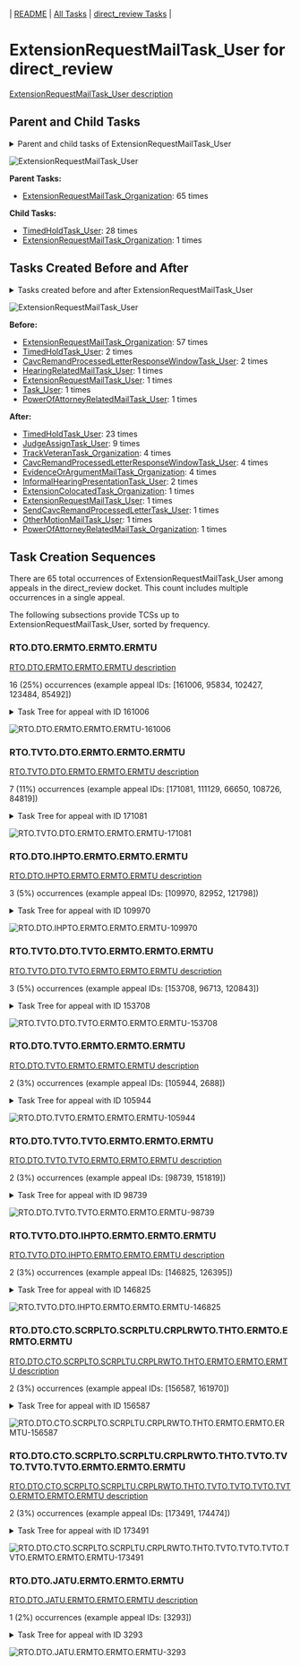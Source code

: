 <!-- DO NOT EDIT THIS FILE.  This file is autogenerated. -->
| [README](../README.md) | [All Tasks](../alltasks.md) | [direct_review Tasks](tasklist.md) |

# ExtensionRequestMailTask_User for direct_review

[ExtensionRequestMailTask_User description](../descr/ExtensionRequestMailTask_User.md)

## Parent and Child Tasks

<details><summary markdown='span'>Parent and child tasks of ExtensionRequestMailTask_User
</summary>

```
digraph G {
rankdir=LR;
node [shape=box]
"ExtensionRequestMailTask_User" -> "TimedHoldTask_User" [label=28]
"ExtensionRequestMailTask_User" -> "ExtensionRequestMailTask_Organization" [label=1]
"ExtensionRequestMailTask_Organization" -> "ExtensionRequestMailTask_User" [label=65]
}
```
</details>

![ExtensionRequestMailTask_User](dot/ExtensionRequestMailTask_User-parentchild.dot.png)

**Parent Tasks:**

   * [ExtensionRequestMailTask_Organization](ExtensionRequestMailTask_Organization.md): 65 times

**Child Tasks:**

   * [TimedHoldTask_User](TimedHoldTask_User.md): 28 times
   * [ExtensionRequestMailTask_Organization](ExtensionRequestMailTask_Organization.md): 1 times

## Tasks Created Before and After

<details><summary markdown='span'>Tasks created before and after ExtensionRequestMailTask_User</summary>

```
digraph G {
rankdir=LR;

"ExtensionRequestMailTask_User" -> "TimedHoldTask_User" [label=23]
"ExtensionRequestMailTask_User" -> "JudgeAssignTask_User" [label=9]
"ExtensionRequestMailTask_User" -> "TrackVeteranTask_Organization" [label=4]
"ExtensionRequestMailTask_User" -> "EvidenceOrArgumentMailTask_Organization" [label=4]
"ExtensionRequestMailTask_User" -> "CavcRemandProcessedLetterResponseWindowTask_User" [label=4]
"ExtensionRequestMailTask_User" -> "InformalHearingPresentationTask_User" [label=2]
"ExtensionRequestMailTask_User" -> "SendCavcRemandProcessedLetterTask_User" [label=1]
"ExtensionRequestMailTask_User" -> "PowerOfAttorneyRelatedMailTask_Organization" [label=1]
"ExtensionRequestMailTask_User" -> "OtherMotionMailTask_User" [label=1]
"ExtensionRequestMailTask_User" -> "ExtensionRequestMailTask_User" [label=1]
"ExtensionRequestMailTask_User" -> "ExtensionColocatedTask_Organization" [label=1]
"ExtensionRequestMailTask_Organization" -> "ExtensionRequestMailTask_User" [label=57]
"TimedHoldTask_User" -> "ExtensionRequestMailTask_User" [label=2]
"CavcRemandProcessedLetterResponseWindowTask_User" -> "ExtensionRequestMailTask_User" [label=2]
"Task_User" -> "ExtensionRequestMailTask_User" [label=1]
"PowerOfAttorneyRelatedMailTask_User" -> "ExtensionRequestMailTask_User" [label=1]
"HearingRelatedMailTask_User" -> "ExtensionRequestMailTask_User" [label=1]
"ExtensionRequestMailTask_User" -> "ExtensionRequestMailTask_User" [label=1]
}
```
</details>

![ExtensionRequestMailTask_User](dot/ExtensionRequestMailTask_User.dot.png)

**Before:**

   * [ExtensionRequestMailTask_Organization](ExtensionRequestMailTask_Organization.md): 57 times
   * [TimedHoldTask_User](TimedHoldTask_User.md): 2 times
   * [CavcRemandProcessedLetterResponseWindowTask_User](CavcRemandProcessedLetterResponseWindowTask_User.md): 2 times
   * [HearingRelatedMailTask_User](HearingRelatedMailTask_User.md): 1 times
   * [ExtensionRequestMailTask_User](ExtensionRequestMailTask_User.md): 1 times
   * [Task_User](Task_User.md): 1 times
   * [PowerOfAttorneyRelatedMailTask_User](PowerOfAttorneyRelatedMailTask_User.md): 1 times

**After:**

   * [TimedHoldTask_User](TimedHoldTask_User.md): 23 times
   * [JudgeAssignTask_User](JudgeAssignTask_User.md): 9 times
   * [TrackVeteranTask_Organization](TrackVeteranTask_Organization.md): 4 times
   * [CavcRemandProcessedLetterResponseWindowTask_User](CavcRemandProcessedLetterResponseWindowTask_User.md): 4 times
   * [EvidenceOrArgumentMailTask_Organization](EvidenceOrArgumentMailTask_Organization.md): 4 times
   * [InformalHearingPresentationTask_User](InformalHearingPresentationTask_User.md): 2 times
   * [ExtensionColocatedTask_Organization](ExtensionColocatedTask_Organization.md): 1 times
   * [ExtensionRequestMailTask_User](ExtensionRequestMailTask_User.md): 1 times
   * [SendCavcRemandProcessedLetterTask_User](SendCavcRemandProcessedLetterTask_User.md): 1 times
   * [OtherMotionMailTask_User](OtherMotionMailTask_User.md): 1 times
   * [PowerOfAttorneyRelatedMailTask_Organization](PowerOfAttorneyRelatedMailTask_Organization.md): 1 times

## Task Creation Sequences

There are 65 total occurrences of ExtensionRequestMailTask_User among appeals in the direct_review docket.  This count includes multiple occurrences in a single appeal.

The following subsections provide TCSs up to ExtensionRequestMailTask_User, sorted by frequency.

### RTO.DTO.ERMTO.ERMTO.ERMTU

[RTO.DTO.ERMTO.ERMTO.ERMTU description](../descr/RTO.DTO.ERMTO.ERMTO.ERMTU.md)

16 (25%) occurrences (example appeal IDs: [161006, 95834, 102427, 123484, 85492])

<details><summary markdown='span'>Task Tree for appeal with ID 161006</summary>

```
@startuml
skinparam {
  ObjectBorderColor #555
  ObjectBorderThickness 0
  ObjectFontStyle bold
  ObjectFontSize 14
  ObjectAttributeFontColor #333
  ObjectAttributeFontSize 12
}
  object 0.RootTask #8dd3c7 {
Organization
}
  object 1.TrackVeteranTask #bebada {
Organization
}
  object 2.DistributionTask #ffffb3 {
Organization
}
  object 3.InformalHearingPresentationTask #fdb462 {
Organization
}
  object 4.ExtensionRequestMailTask #fdb462 {
Organization
}
  object 5.ExtensionRequestMailTask #fdb462 {
Organization
}
  object 6.ExtensionRequestMailTask #fdb462 {
User  <back:white>    </back>
}
  object 7.TimedHoldTask #fccde5 {
User
}
  object 8.TrackVeteranTask #bebada {
Organization
}
  object 9.TrackVeteranTask #bebada {
Organization
}
  object 10.TrackVeteranTask #bebada {
Organization
}
  object 11.TrackVeteranTask #bebada {
Organization
}
0.RootTask -- 1.TrackVeteranTask
0.RootTask -- 2.DistributionTask
2.DistributionTask -- 3.InformalHearingPresentationTask
2.DistributionTask -- 4.ExtensionRequestMailTask
4.ExtensionRequestMailTask -- 5.ExtensionRequestMailTask
5.ExtensionRequestMailTask -- 6.ExtensionRequestMailTask
6.ExtensionRequestMailTask -- 7.TimedHoldTask
0.RootTask -- 8.TrackVeteranTask
0.RootTask -- 9.TrackVeteranTask
0.RootTask -- 10.TrackVeteranTask
0.RootTask -- 11.TrackVeteranTask
@enduml
```
</details>

![RTO.DTO.ERMTO.ERMTO.ERMTU-161006](uml/RTO.DTO.ERMTO.ERMTO.ERMTU-161006.png)

### RTO.TVTO.DTO.ERMTO.ERMTO.ERMTU

[RTO.TVTO.DTO.ERMTO.ERMTO.ERMTU description](../descr/RTO.TVTO.DTO.ERMTO.ERMTO.ERMTU.md)

7 (11%) occurrences (example appeal IDs: [171081, 111129, 66650, 108726, 84819])

<details><summary markdown='span'>Task Tree for appeal with ID 171081</summary>

```
@startuml
skinparam {
  ObjectBorderColor #555
  ObjectBorderThickness 0
  ObjectFontStyle bold
  ObjectFontSize 14
  ObjectAttributeFontColor #333
  ObjectAttributeFontSize 12
}
  object 0.RootTask #8dd3c7 {
Organization
}
  object 1.TrackVeteranTask #bebada {
Organization
}
  object 2.DistributionTask #ffffb3 {
Organization
}
  object 3.ExtensionRequestMailTask #fdb462 {
Organization
}
  object 4.ExtensionRequestMailTask #fdb462 {
Organization
}
  object 5.ExtensionRequestMailTask #fdb462 {
User  <back:white>    </back>
}
  object 6.TimedHoldTask #fccde5 {
User
}
0.RootTask -- 1.TrackVeteranTask
0.RootTask -- 2.DistributionTask
2.DistributionTask -- 3.ExtensionRequestMailTask
3.ExtensionRequestMailTask -- 4.ExtensionRequestMailTask
4.ExtensionRequestMailTask -- 5.ExtensionRequestMailTask
5.ExtensionRequestMailTask -- 6.TimedHoldTask
@enduml
```
</details>

![RTO.TVTO.DTO.ERMTO.ERMTO.ERMTU-171081](uml/RTO.TVTO.DTO.ERMTO.ERMTO.ERMTU-171081.png)

### RTO.DTO.IHPTO.ERMTO.ERMTO.ERMTU

[RTO.DTO.IHPTO.ERMTO.ERMTO.ERMTU description](../descr/RTO.DTO.IHPTO.ERMTO.ERMTO.ERMTU.md)

3 (5%) occurrences (example appeal IDs: [109970, 82952, 121798])

<details><summary markdown='span'>Task Tree for appeal with ID 109970</summary>

```
@startuml
skinparam {
  ObjectBorderColor #555
  ObjectBorderThickness 0
  ObjectFontStyle bold
  ObjectFontSize 14
  ObjectAttributeFontColor #333
  ObjectAttributeFontSize 12
}
  object 0.RootTask #8dd3c7 {
Organization
}
  object 1.TrackVeteranTask #bebada {
Organization
}
  object 2.DistributionTask #ffffb3 {
Organization
}
  object 3.InformalHearingPresentationTask #fdb462 {
Organization
}
  object 4.ExtensionRequestMailTask #fdb462 {
Organization
}
  object 5.ExtensionRequestMailTask #fdb462 {
Organization
}
  object 6.ExtensionRequestMailTask #fdb462 {
User  <back:white>    </back>
}
  object 7.TimedHoldTask #fccde5 {
User
}
  object 8.TrackVeteranTask #bebada {
Organization
}
  object 9.TrackVeteranTask #bebada {
Organization
}
  object 10.TrackVeteranTask #bebada {
Organization
}
  object 11.TrackVeteranTask #bebada {
Organization
}
0.RootTask -- 1.TrackVeteranTask
0.RootTask -- 2.DistributionTask
2.DistributionTask -- 3.InformalHearingPresentationTask
2.DistributionTask -- 4.ExtensionRequestMailTask
4.ExtensionRequestMailTask -- 5.ExtensionRequestMailTask
5.ExtensionRequestMailTask -- 6.ExtensionRequestMailTask
6.ExtensionRequestMailTask -- 7.TimedHoldTask
0.RootTask -- 8.TrackVeteranTask
0.RootTask -- 9.TrackVeteranTask
0.RootTask -- 10.TrackVeteranTask
0.RootTask -- 11.TrackVeteranTask
@enduml
```
</details>

![RTO.DTO.IHPTO.ERMTO.ERMTO.ERMTU-109970](uml/RTO.DTO.IHPTO.ERMTO.ERMTO.ERMTU-109970.png)

### RTO.TVTO.DTO.TVTO.ERMTO.ERMTO.ERMTU

[RTO.TVTO.DTO.TVTO.ERMTO.ERMTO.ERMTU description](../descr/RTO.TVTO.DTO.TVTO.ERMTO.ERMTO.ERMTU.md)

3 (5%) occurrences (example appeal IDs: [153708, 96713, 120843])

<details><summary markdown='span'>Task Tree for appeal with ID 153708</summary>

```
@startuml
skinparam {
  ObjectBorderColor #555
  ObjectBorderThickness 0
  ObjectFontStyle bold
  ObjectFontSize 14
  ObjectAttributeFontColor #333
  ObjectAttributeFontSize 12
}
  object 0.RootTask #8dd3c7 {
Organization
}
  object 1.TrackVeteranTask #bebada {
Organization
}
  object 2.DistributionTask #ffffb3 {
Organization
}
  object 3.TrackVeteranTask #bebada {
Organization
}
  object 4.ExtensionRequestMailTask #fdb462 {
Organization
}
  object 5.ExtensionRequestMailTask #fdb462 {
Organization
}
  object 6.ExtensionRequestMailTask #fdb462 {
User  <back:white>    </back>
}
  object 7.TimedHoldTask #fccde5 {
User
}
0.RootTask -- 1.TrackVeteranTask
0.RootTask -- 2.DistributionTask
0.RootTask -- 3.TrackVeteranTask
2.DistributionTask -- 4.ExtensionRequestMailTask
4.ExtensionRequestMailTask -- 5.ExtensionRequestMailTask
5.ExtensionRequestMailTask -- 6.ExtensionRequestMailTask
6.ExtensionRequestMailTask -- 7.TimedHoldTask
@enduml
```
</details>

![RTO.TVTO.DTO.TVTO.ERMTO.ERMTO.ERMTU-153708](uml/RTO.TVTO.DTO.TVTO.ERMTO.ERMTO.ERMTU-153708.png)

### RTO.DTO.TVTO.ERMTO.ERMTO.ERMTU

[RTO.DTO.TVTO.ERMTO.ERMTO.ERMTU description](../descr/RTO.DTO.TVTO.ERMTO.ERMTO.ERMTU.md)

2 (3%) occurrences (example appeal IDs: [105944, 2688])

<details><summary markdown='span'>Task Tree for appeal with ID 105944</summary>

```
@startuml
skinparam {
  ObjectBorderColor #555
  ObjectBorderThickness 0
  ObjectFontStyle bold
  ObjectFontSize 14
  ObjectAttributeFontColor #333
  ObjectAttributeFontSize 12
}
  object 0.RootTask #8dd3c7 {
Organization
}
  object 1.DistributionTask #ffffb3 {
Organization
}
  object 2.TrackVeteranTask #bebada {
Organization
}
  object 3.ExtensionRequestMailTask #fdb462 {
Organization
}
  object 4.ExtensionRequestMailTask #fdb462 {
Organization
}
  object 5.ExtensionRequestMailTask #fdb462 {
User  <back:white>    </back>
}
  object 6.TrackVeteranTask #bebada {
Organization
}
0.RootTask -- 1.DistributionTask
0.RootTask -- 2.TrackVeteranTask
1.DistributionTask -- 3.ExtensionRequestMailTask
3.ExtensionRequestMailTask -- 4.ExtensionRequestMailTask
4.ExtensionRequestMailTask -- 5.ExtensionRequestMailTask
0.RootTask -- 6.TrackVeteranTask
@enduml
```
</details>

![RTO.DTO.TVTO.ERMTO.ERMTO.ERMTU-105944](uml/RTO.DTO.TVTO.ERMTO.ERMTO.ERMTU-105944.png)

### RTO.DTO.TVTO.TVTO.ERMTO.ERMTO.ERMTU

[RTO.DTO.TVTO.TVTO.ERMTO.ERMTO.ERMTU description](../descr/RTO.DTO.TVTO.TVTO.ERMTO.ERMTO.ERMTU.md)

2 (3%) occurrences (example appeal IDs: [98739, 151819])

<details><summary markdown='span'>Task Tree for appeal with ID 98739</summary>

```
@startuml
skinparam {
  ObjectBorderColor #555
  ObjectBorderThickness 0
  ObjectFontStyle bold
  ObjectFontSize 14
  ObjectAttributeFontColor #333
  ObjectAttributeFontSize 12
}
  object 0.RootTask #8dd3c7 {
Organization
}
  object 1.TrackVeteranTask #bebada {
Organization
}
  object 2.DistributionTask #ffffb3 {
Organization
}
  object 3.InformalHearingPresentationTask #fdb462 {
Organization
}
  object 4.TrackVeteranTask #bebada {
Organization
}
  object 5.TrackVeteranTask #bebada {
Organization
}
  object 6.ExtensionRequestMailTask #fdb462 {
Organization
}
  object 7.ExtensionRequestMailTask #fdb462 {
Organization
}
  object 8.ExtensionRequestMailTask #fdb462 {
User  <back:white>    </back>
}
0.RootTask -- 1.TrackVeteranTask
0.RootTask -- 2.DistributionTask
2.DistributionTask -- 3.InformalHearingPresentationTask
0.RootTask -- 4.TrackVeteranTask
0.RootTask -- 5.TrackVeteranTask
2.DistributionTask -- 6.ExtensionRequestMailTask
6.ExtensionRequestMailTask -- 7.ExtensionRequestMailTask
7.ExtensionRequestMailTask -- 8.ExtensionRequestMailTask
@enduml
```
</details>

![RTO.DTO.TVTO.TVTO.ERMTO.ERMTO.ERMTU-98739](uml/RTO.DTO.TVTO.TVTO.ERMTO.ERMTO.ERMTU-98739.png)

### RTO.TVTO.DTO.IHPTO.ERMTO.ERMTO.ERMTU

[RTO.TVTO.DTO.IHPTO.ERMTO.ERMTO.ERMTU description](../descr/RTO.TVTO.DTO.IHPTO.ERMTO.ERMTO.ERMTU.md)

2 (3%) occurrences (example appeal IDs: [146825, 126395])

<details><summary markdown='span'>Task Tree for appeal with ID 146825</summary>

```
@startuml
skinparam {
  ObjectBorderColor #555
  ObjectBorderThickness 0
  ObjectFontStyle bold
  ObjectFontSize 14
  ObjectAttributeFontColor #333
  ObjectAttributeFontSize 12
}
  object 0.RootTask #8dd3c7 {
Organization
}
  object 1.TrackVeteranTask #bebada {
Organization
}
  object 2.DistributionTask #ffffb3 {
Organization
}
  object 3.InformalHearingPresentationTask #fdb462 {
Organization
}
  object 4.ExtensionRequestMailTask #fdb462 {
Organization
}
  object 5.ExtensionRequestMailTask #fdb462 {
Organization
}
  object 6.ExtensionRequestMailTask #fdb462 {
User  <back:white>    </back>
}
0.RootTask -- 1.TrackVeteranTask
0.RootTask -- 2.DistributionTask
2.DistributionTask -- 3.InformalHearingPresentationTask
2.DistributionTask -- 4.ExtensionRequestMailTask
4.ExtensionRequestMailTask -- 5.ExtensionRequestMailTask
5.ExtensionRequestMailTask -- 6.ExtensionRequestMailTask
@enduml
```
</details>

![RTO.TVTO.DTO.IHPTO.ERMTO.ERMTO.ERMTU-146825](uml/RTO.TVTO.DTO.IHPTO.ERMTO.ERMTO.ERMTU-146825.png)

### RTO.DTO.CTO.SCRPLTO.SCRPLTU.CRPLRWTO.THTO.ERMTO.ERMTO.ERMTU

[RTO.DTO.CTO.SCRPLTO.SCRPLTU.CRPLRWTO.THTO.ERMTO.ERMTO.ERMTU description](../descr/RTO.DTO.CTO.SCRPLTO.SCRPLTU.CRPLRWTO.THTO.ERMTO.ERMTO.ERMTU.md)

2 (3%) occurrences (example appeal IDs: [156587, 161970])

<details><summary markdown='span'>Task Tree for appeal with ID 156587</summary>

```
@startuml
skinparam {
  ObjectBorderColor #555
  ObjectBorderThickness 0
  ObjectFontStyle bold
  ObjectFontSize 14
  ObjectAttributeFontColor #333
  ObjectAttributeFontSize 12
}
  object 0.RootTask #8dd3c7 {
Organization
}
  object 1.TrackVeteranTask #bebada {
Organization
}
  object 2.DistributionTask #ffffb3 {
Organization
}
  object 3.CavcTask #bcbd22 {
Organization
}
  object 4.SendCavcRemandProcessedLetterTask #7f7f7f {
Organization
}
  object 5.SendCavcRemandProcessedLetterTask #7f7f7f {
User
}
  object 6.CavcRemandProcessedLetterResponseWindowTask #1f77b4 {
Organization
}
  object 7.TimedHoldTask #fccde5 {
Organization
}
  object 8.ExtensionRequestMailTask #fdb462 {
Organization
}
  object 9.ExtensionRequestMailTask #fdb462 {
Organization
}
  object 10.ExtensionRequestMailTask #fdb462 {
User  <back:white>    </back>
}
  object 11.TimedHoldTask #fccde5 {
User
}
  object 12.CavcRemandProcessedLetterResponseWindowTask #1f77b4 {
User
}
  object 13.TimedHoldTask #fccde5 {
User
}
  object 14.CavcCorrespondenceMailTask #1f77b4 {
Organization
}
  object 15.CavcCorrespondenceMailTask #1f77b4 {
Organization
}
  object 16.CavcCorrespondenceMailTask #1f77b4 {
User
}
0.RootTask -- 1.TrackVeteranTask
0.RootTask -- 2.DistributionTask
2.DistributionTask -- 3.CavcTask
3.CavcTask -- 4.SendCavcRemandProcessedLetterTask
4.SendCavcRemandProcessedLetterTask -- 5.SendCavcRemandProcessedLetterTask
3.CavcTask -- 6.CavcRemandProcessedLetterResponseWindowTask
6.CavcRemandProcessedLetterResponseWindowTask -- 7.TimedHoldTask
2.DistributionTask -- 8.ExtensionRequestMailTask
8.ExtensionRequestMailTask -- 9.ExtensionRequestMailTask
9.ExtensionRequestMailTask -- 10.ExtensionRequestMailTask
10.ExtensionRequestMailTask -- 11.TimedHoldTask
6.CavcRemandProcessedLetterResponseWindowTask -- 12.CavcRemandProcessedLetterResponseWindowTask
12.CavcRemandProcessedLetterResponseWindowTask -- 13.TimedHoldTask
0.RootTask -- 14.CavcCorrespondenceMailTask
14.CavcCorrespondenceMailTask -- 15.CavcCorrespondenceMailTask
15.CavcCorrespondenceMailTask -- 16.CavcCorrespondenceMailTask
@enduml
```
</details>

![RTO.DTO.CTO.SCRPLTO.SCRPLTU.CRPLRWTO.THTO.ERMTO.ERMTO.ERMTU-156587](uml/RTO.DTO.CTO.SCRPLTO.SCRPLTU.CRPLRWTO.THTO.ERMTO.ERMTO.ERMTU-156587.png)

### RTO.DTO.CTO.SCRPLTO.SCRPLTU.CRPLRWTO.THTO.TVTO.TVTO.TVTO.TVTO.ERMTO.ERMTO.ERMTU

[RTO.DTO.CTO.SCRPLTO.SCRPLTU.CRPLRWTO.THTO.TVTO.TVTO.TVTO.TVTO.ERMTO.ERMTO.ERMTU description](../descr/RTO.DTO.CTO.SCRPLTO.SCRPLTU.CRPLRWTO.THTO.TVTO.TVTO.TVTO.TVTO.ERMTO.ERMTO.ERMTU.md)

2 (3%) occurrences (example appeal IDs: [173491, 174474])

<details><summary markdown='span'>Task Tree for appeal with ID 173491</summary>

```
@startuml
skinparam {
  ObjectBorderColor #555
  ObjectBorderThickness 0
  ObjectFontStyle bold
  ObjectFontSize 14
  ObjectAttributeFontColor #333
  ObjectAttributeFontSize 12
}
  object 0.RootTask #8dd3c7 {
Organization
}
  object 1.TrackVeteranTask #bebada {
Organization
}
  object 2.DistributionTask #ffffb3 {
Organization
}
  object 3.CavcTask #bcbd22 {
Organization
}
  object 4.SendCavcRemandProcessedLetterTask #7f7f7f {
Organization
}
  object 5.SendCavcRemandProcessedLetterTask #7f7f7f {
User
}
  object 6.CavcRemandProcessedLetterResponseWindowTask #1f77b4 {
Organization
}
  object 7.TimedHoldTask #fccde5 {
Organization
}
  object 8.TrackVeteranTask #bebada {
Organization
}
  object 9.TrackVeteranTask #bebada {
Organization
}
  object 10.TrackVeteranTask #bebada {
Organization
}
  object 11.TrackVeteranTask #bebada {
Organization
}
  object 12.ExtensionRequestMailTask #fdb462 {
Organization
}
  object 13.ExtensionRequestMailTask #fdb462 {
Organization
}
  object 14.ExtensionRequestMailTask #fdb462 {
User  <back:white>    </back>
}
  object 15.TimedHoldTask #fccde5 {
User
}
0.RootTask -- 1.TrackVeteranTask
0.RootTask -- 2.DistributionTask
2.DistributionTask -- 3.CavcTask
3.CavcTask -- 4.SendCavcRemandProcessedLetterTask
4.SendCavcRemandProcessedLetterTask -- 5.SendCavcRemandProcessedLetterTask
3.CavcTask -- 6.CavcRemandProcessedLetterResponseWindowTask
6.CavcRemandProcessedLetterResponseWindowTask -- 7.TimedHoldTask
0.RootTask -- 8.TrackVeteranTask
0.RootTask -- 9.TrackVeteranTask
0.RootTask -- 10.TrackVeteranTask
0.RootTask -- 11.TrackVeteranTask
2.DistributionTask -- 12.ExtensionRequestMailTask
12.ExtensionRequestMailTask -- 13.ExtensionRequestMailTask
13.ExtensionRequestMailTask -- 14.ExtensionRequestMailTask
14.ExtensionRequestMailTask -- 15.TimedHoldTask
@enduml
```
</details>

![RTO.DTO.CTO.SCRPLTO.SCRPLTU.CRPLRWTO.THTO.TVTO.TVTO.TVTO.TVTO.ERMTO.ERMTO.ERMTU-173491](uml/RTO.DTO.CTO.SCRPLTO.SCRPLTU.CRPLRWTO.THTO.TVTO.TVTO.TVTO.TVTO.ERMTO.ERMTO.ERMTU-173491.png)

### RTO.DTO.JATU.ERMTO.ERMTO.ERMTU

[RTO.DTO.JATU.ERMTO.ERMTO.ERMTU description](../descr/RTO.DTO.JATU.ERMTO.ERMTO.ERMTU.md)

1 (2%) occurrences (example appeal IDs: [3293])

<details><summary markdown='span'>Task Tree for appeal with ID 3293</summary>

```
@startuml
skinparam {
  ObjectBorderColor #555
  ObjectBorderThickness 0
  ObjectFontStyle bold
  ObjectFontSize 14
  ObjectAttributeFontColor #333
  ObjectAttributeFontSize 12
}
  object 0.RootTask #8dd3c7 {
Organization
}
  object 1.DistributionTask #ffffb3 {
Organization
}
  object 2.JudgeAssignTask #ccebc5 {
User
}
  object 3.ExtensionRequestMailTask #fdb462 {
Organization
}
  object 4.ExtensionRequestMailTask #fdb462 {
Organization
}
  object 5.ExtensionRequestMailTask #fdb462 {
User  <back:white>    </back>
}
  object 6.TimedHoldTask #fccde5 {
User
}
  object 7.OtherColocatedTask #80b1d3 {
Organization
}
  object 8.OtherColocatedTask #80b1d3 {
User
}
  object 9.TimedHoldTask #fccde5 {
User
}
  object 10.JudgeDecisionReviewTask #d9d9d9 {
User
}
  object 11.AttorneyTask #bc80bd {
User
}
  object 12.TimedHoldTask #fccde5 {
User
}
  object 13.ExtensionColocatedTask #ffed6f {
Organization
}
  object 14.ExtensionColocatedTask #ffed6f {
User
}
  object 15.TimedHoldTask #fccde5 {
User
}
  object 16.BvaDispatchTask #b3de69 {
Organization
}
  object 17.BvaDispatchTask #b3de69 {
User
}
0.RootTask -- 1.DistributionTask
0.RootTask -- 2.JudgeAssignTask
0.RootTask -- 3.ExtensionRequestMailTask
3.ExtensionRequestMailTask -- 4.ExtensionRequestMailTask
4.ExtensionRequestMailTask -- 5.ExtensionRequestMailTask
5.ExtensionRequestMailTask -- 6.TimedHoldTask
2.JudgeAssignTask -- 7.OtherColocatedTask
7.OtherColocatedTask -- 8.OtherColocatedTask
8.OtherColocatedTask -- 9.TimedHoldTask
0.RootTask -- 10.JudgeDecisionReviewTask
10.JudgeDecisionReviewTask -- 11.AttorneyTask
5.ExtensionRequestMailTask -- 12.TimedHoldTask
11.AttorneyTask -- 13.ExtensionColocatedTask
13.ExtensionColocatedTask -- 14.ExtensionColocatedTask
14.ExtensionColocatedTask -- 15.TimedHoldTask
0.RootTask -- 16.BvaDispatchTask
16.BvaDispatchTask -- 17.BvaDispatchTask
@enduml
```
</details>

![RTO.DTO.JATU.ERMTO.ERMTO.ERMTU-3293](uml/RTO.DTO.JATU.ERMTO.ERMTO.ERMTU-3293.png)

